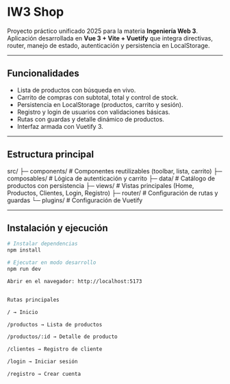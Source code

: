 # IW3 Shop

Proyecto práctico unificado 2025 para la materia **Ingeniería Web 3**.  
Aplicación desarrollada en **Vue 3 + Vite + Vuetify** que integra directivas, router, manejo de estado, autenticación y persistencia en LocalStorage.

---

## Funcionalidades

- Lista de productos con búsqueda en vivo.
- Carrito de compras con subtotal, total y control de stock.
- Persistencia en LocalStorage (productos, carrito y sesión).
- Registro y login de usuarios con validaciones básicas.
- Rutas con guardas y detalle dinámico de productos.
- Interfaz armada con Vuetify 3.

---

## Estructura principal

src/
├─ components/ # Componentes reutilizables (toolbar, lista, carrito)
├─ composables/ # Lógica de autenticación y carrito
├─ data/ # Catálogo de productos con persistencia
├─ views/ # Vistas principales (Home, Productos, Clientes, Login, Registro)
├─ router/ # Configuración de rutas y guardas
└─ plugins/ # Configuración de Vuetify


---

## Instalación y ejecución

```bash
# Instalar dependencias
npm install

# Ejecutar en modo desarrollo
npm run dev

Abrir en el navegador: http://localhost:5173


Rutas principales

/ → Inicio

/productos → Lista de productos

/productos/:id → Detalle de producto

/clientes → Registro de cliente

/login → Iniciar sesión

/registro → Crear cuenta
